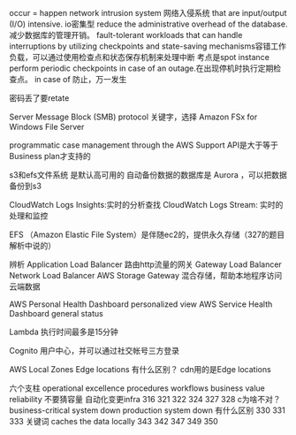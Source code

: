 occur = happen
network intrusion system 网络入侵系统
that are input/output (I/O) intensive. io密集型
reduce the administrative overhead of the database.减少数据库的管理开销。
fault-tolerant workloads that can handle interruptions by utilizing checkpoints and state-saving mechanisms容错工作负载，可以通过使用检查点和状态保存机制来处理中断 考点是spot instance
perform periodic checkpoints in case of an outage.在出现停机时执行定期检查点。
in case of 防止，万一发生


密码丢了要retate


Server Message Block (SMB) protocol 关键字，选择
Amazon FSx for Windows File Server

programmatic case management through the AWS Support API是大于等于Business plan才支持的

s3和efs文件系统 是默认高可用的
自动备份数据的数据库是 Aurora ，可以把数据备份到s3

CloudWatch Logs Insights:实时的分析查找
CloudWatch Logs Stream: 实时的处理和监控

EFS （Amazon Elastic File System）是伴随ec2的，提供永久存储（327的题目解析中说的）

辨析
Application Load Balancer 路由http流量的网关
Gateway Load Balancer
Network Load Balancer
AWS Storage Gateway 混合存储，帮助本地程序访问云端数据

AWS Personal Health Dashboard  personalized view
AWS Service Health Dashboard  general status

Lambda 执行时间最多是15分钟

Cognito 用户中心，并可以通过社交帐号三方登录

AWS Local Zones
Edge locations 有什么区别？
cdn用的是Edge locations

六个支柱
operational excellence
  procedures workflows business value
reliability 
  不要猜容量 自动化变更infra
316 321 322 324 327
328 c为啥不对？
   business-critical system down
   production system down 有什么区别
330 331
333 关键词 caches the data locally
343 342 347 349 350
